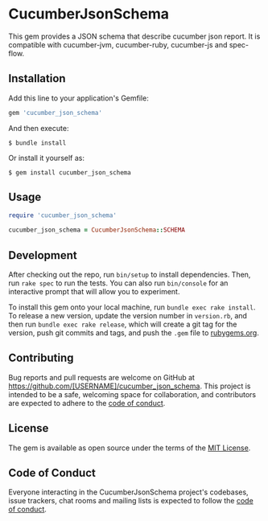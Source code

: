 # CucumberJsonSchema

This gem provides a JSON schema that describe cucumber json report. It is compatible with cucumber-jvm, cucumber-ruby, cucumber-js and spec-flow.

## Installation

Add this line to your application's Gemfile:

```ruby
gem 'cucumber_json_schema'
```

And then execute:

    $ bundle install

Or install it yourself as:

    $ gem install cucumber_json_schema

## Usage

```ruby
require 'cucumber_json_schema'

cucumber_json_schema = CucumberJsonSchema::SCHEMA
```

## Development

After checking out the repo, run `bin/setup` to install dependencies. Then, run `rake spec` to run the tests. You can also run `bin/console` for an interactive prompt that will allow you to experiment.

To install this gem onto your local machine, run `bundle exec rake install`. To release a new version, update the version number in `version.rb`, and then run `bundle exec rake release`, which will create a git tag for the version, push git commits and tags, and push the `.gem` file to [rubygems.org](https://rubygems.org).

## Contributing

Bug reports and pull requests are welcome on GitHub at https://github.com/[USERNAME]/cucumber_json_schema. This project is intended to be a safe, welcoming space for collaboration, and contributors are expected to adhere to the [code of conduct](https://github.com/[USERNAME]/cucumber_json_schema/blob/master/CODE_OF_CONDUCT.md).


## License

The gem is available as open source under the terms of the [MIT License](https://opensource.org/licenses/MIT).

## Code of Conduct

Everyone interacting in the CucumberJsonSchema project's codebases, issue trackers, chat rooms and mailing lists is expected to follow the [code of conduct](https://github.com/[USERNAME]/cucumber_json_schema/blob/master/CODE_OF_CONDUCT.md).
